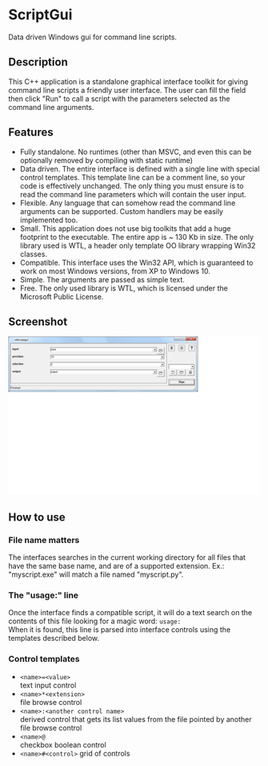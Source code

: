 # ScriptGui
Data driven Windows gui for command line scripts.  

## Description  
This C++ application is a standalone graphical interface toolkit for giving command line scripts a friendly user interface. The user can fill the field then click "Run" to call a script with the parameters selected as the command line arguments.  

## Features
- Fully standalone. No runtimes (other than MSVC, and even this can be optionally removed by compiling with static runtime)
- Data driven. The entire interface is defined with a single line with special control templates. This template line can be a comment line, so your code is effectively unchanged. The only thing you must ensure is to read the command line parameters which will contain the user input.
- Flexible. Any language that can somehow read the command line arguments can be supported. Custom handlers may be easily implemented too.
- Small. This application does not use big toolkits that add a huge footprint to the executable. The entire app is ~ 130 Kb in size. The only library used is WTL, a header only template OO library wrapping Win32 classes.
- Compatible. This interface uses the Win32 API, which is guaranteed to work on most Windows versions, from XP to Windows 10.
- Simple. The arguments are passed as simple text.
- Free. The only used library is WTL, which is licensed under the Microsoft Public License.  

## Screenshot
![screenshot](https://github.com/pemn/ScriptGui/blob/master/assets/screenshot1.png)
## How to use
### File name matters
The interfaces searches in the current working directory for all files that have the same base name, and are of a supported extension.
Ex.: "myscript.exe" will match a file named "myscript.py".
### The "usage:" line
Once the interface finds a compatible script, it will do a text search on the contents of this file looking for a magic word: `usage:`  
When it is found, this line is parsed into interface controls using the templates described below.
### Control templates
- `<name>=<value>`  
text input control
- `<name>*<extension>`  
file browse control
- `<name>:<another control name>`  
derived control that gets its list values from the file pointed by another file browse control
- `<name>@`  
checkbox boolean control
- `<name>#<control>` 
grid of controls
